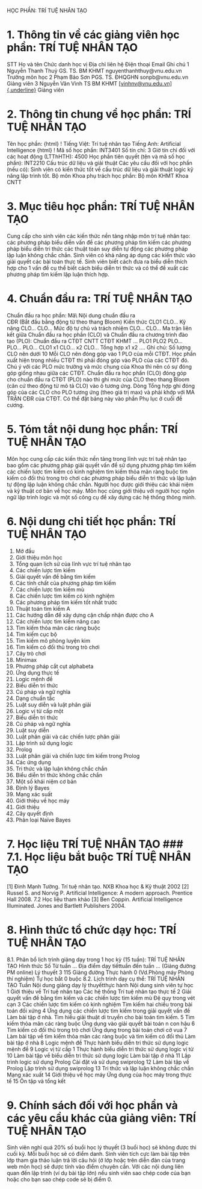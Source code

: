 HỌC PHẦN: TRÍ TUỆ NHÂN TẠO
# 1. Thông tin về các giảng viên học phần: TRÍ TUỆ NHÂN TẠO
STT Họ và tên Chức danh học vị Địa chỉ liên hệ Điện thoại Email Ghi chú 1 Nguyễn Thanh Thuỷ GS. TS. BM KHMT nguyenthanhthuy\@vnu.edu.vn Trưởng môn học
2 Phạm Bảo Sơn PGS. TS. ĐHQGHN sonpb\@vnu.edu.vn Giảng viên
3 Nguyễn Văn Vinh TS BM KHMT [[vinhnv\@vnu.edu.vn]{.underline}](mailto:vinhnv@vnu.edu.vn) Giảng viên
# 2. Thông tin chung về học phần: TRÍ TUỆ NHÂN TẠO 
Tên học phần:
{html}
! Tiếng Việt: Trí tuệ nhân tạo Tiếng Anh: Artificial Intelligence
{html}
! Mã số học phần: INT3401 Số tín chỉ: 3 Giờ tín chỉ đối với các hoạt động (LTThHTH): 4500 Học phần tiên quyết (tên và mã số học phần): INT2210 Cấu trúc dữ
liệu và giải thuật Các yêu cầu đối với học phần (nếu có): Sinh viên có kiến thức tốt về
cấu trúc dữ liệu và giải thuật logic kỹ năng lập trình tốt. Bộ môn Khoa phụ trách học phần: Bộ môn KHMT Khoa CNTT
# 3. Mục tiêu học phần: TRÍ TUỆ NHÂN TẠO
Cung cấp cho sinh viên các kiến thức nền tảng nhập môn trí tuệ nhân tạo: các phương pháp biểu diễn vấn đề các phương pháp tìm kiếm các phương pháp biểu diễn tri thức các thuật toán suy diễn tự động các phương pháp lập luận không chắc chắn. Sinh viên có khả năng áp dụng các kiến thức vào giải quyết các bài toán thực tế. Sinh viên biết cách đưa ra biểu diễn thích hợp cho 1 vấn đề cụ thể biết cách biểu diễn tri thức và có thể đề xuất các phương pháp tìm kiếm lập luận thích hợp.
# 4. Chuẩn đầu ra: TRÍ TUỆ NHÂN TẠO
Chuẩn đầu ra học phần: Mã\ Nội dung chuẩn đầu ra\
CĐR (Bắt đầu bằng động từ theo thang Bloom) Kiến thức
CLO1
CLO...
Kỹ năng
CLO...
CLO...
Mức độ tự chủ và trách nhiệm
CLO...
CLO... Ma trận liên kết giữa Chuẩn đầu ra học phần (CLO) và Chuẩn đầu ra
chương trình đào tạo (PLO):
Chuẩn đầu ra CTĐT CNTT CTĐT KHMT ... PLO1 PLO2 PLO... PLO... PLO...
CLO1 x1
CLO... x2
CLO...
Tổng hợp x1 x2 ....
Ghi chú: Số lượng CLO nên dưới 10 Mỗi CLO nên đóng góp vào 1 PLO của mỗi CTĐT. Học phần xuất hiện trong nhiều CTĐT thì phải đóng góp vào PLO của các CTĐT đó. Chú ý với các PLO mức trường và mức chung của Khoa thì nên có sự đóng góp giống nhau giữa các CTĐT. Chuẩn đầu ra học phần (CLO) đóng góp cho chuẩn đầu ra CTĐT (PLO) nào thì ghi mức của CLO theo thang Bloom (căn cứ theo động từ mô tả CLO) vào ô tương ứng. Dòng Tổng hợp ghi đóng góp của các CLO cho PLO tương ứng (theo giá trị max) và phải khớp với MA TRẬN CĐR của CTĐT. Có thể đặt bảng này vào phần Phụ lục ở cuối đề cương.
# 5. Tóm tắt nội dung học phần: TRÍ TUỆ NHÂN TẠO
Môn học cung cấp các kiến thức nền tảng trong lĩnh vực trí tuệ nhân tạo bao gồm các phương pháp giải quyết vấn để sử dụng phương pháp tìm kiếm các chiến lược tìm kiếm có kinh nghiệm tìm kiếm thỏa mãn ràng buộc tìm kiếm có đối thủ trong trò chơi các phương pháp biểu diễn tri thức và lập luận tự động lập luận không chắc chắn. Người học được giới thiệu các khái niệm và kỹ thuật cơ bản về học máy. Môn học cũng giới thiệu với người học ngôn ngữ lập trình logic và một số công cụ để xây dựng các hệ thống thông minh.
# 6. Nội dung chi tiết học phần: TRÍ TUỆ NHÂN TẠO
1. Mở đầu
1. Giới thiệu môn học
2. Tổng quan lịch sử của lĩnh vực trí tuệ nhân tạo
2. Các chiến lược tìm kiếm
1. Giải quyết vấn đề bằng tìm kiếm
2. Các tính chất của phương pháp tìm kiếm
3. Các chiến lược tìm kiếm mù
3. Các chiến lược tìm kiếm có kinh nghiệm
1. Các phương pháp tìm kiếm tốt nhất trước
2. Thuật toán tìm kiếm A
3. Các hướng dẫn để xây dựng cận chấp nhận được cho A
4. Các chiến lược tìm kiếm nâng cao
1. Tìm kiếm thỏa mãn các ràng buộc
2. Tìm kiếm cục bộ
3. Tìm kiếm mô phỏng luyện kim
5. Tìm kiếm có đối thủ trong trò chơi
1. Cây trò chơi
2. Minimax
3. Phương pháp cắt cụt alphabeta
4. Ứng dụng thực tế
6. Logic mệnh đề
1. Biểu diễn tri thức
2. Cú pháp và ngữ nghĩa
3. Dạng chuẩn tắc
4. Luật suy diễn và luật phân giải
7. Logic vị từ cấp một
1. Biểu diễn tri thức
2. Cú pháp và ngữ nghĩa
3. Luật suy diễn
4. Luật phân giải và các chiến lược phân giải
8. Lập trình sử dụng logic
1. Prolog
2. Luật phân giải và chiến lược tìm kiếm trong Prolog
3. Các ứng dụng
9. Tri thức và lập luận không chắc chắn
1. Biểu diễn tri thức không chắc chắn
2. Một số khái niệm cơ bản
3. Định lý Bayes
4. Mạng xác suất
10. Giới thiệu về học máy
1. Giới thiệu
2. Cây quyết định
3. Phân loại Naïve Bayes
# 7. Học liệu TRÍ TUỆ NHÂN TẠO ### 7.1. Học liệu bắt buộc TRÍ TUỆ NHÂN TẠO 
\[1\] Đinh Mạnh Tường. Trí tuệ nhân tạo. NXB Khoa học & Kỹ thuật 2002 \[2\] Russel S. and Norvig P. Artificial Intelligence: A modern approach. Prentice Hall 2008.
7.2 Học liệu tham khảo \[3\] Ben Coppin. Artificial Intelligence Illuminated. Jones and Bartlett Publishers 2004.
# 8. Hình thức tổ chức dạy học: TRÍ TUỆ NHÂN TẠO
8.1. Phân bổ lịch trình giảng dạy trong 1 học kỳ (15 tuần): TRÍ TUỆ NHÂN TẠO Hình thức Số Từ tuần ... Địa điểm dạy tiếttuần đến tuần ... (Giảng đường PM online) Lý thuyết 3 115 Giảng đường Thực hành 0 (Vd.Phòng máy Phòng thí nghiệm) Tự học bắt 0 buộc 8.2. Lịch trình dạy cụ thể: TRÍ TUỆ NHÂN TẠO Tuần Nội dung giảng dạy lý thuyếtthực hành Nội dung sinh viên tự học 1 Giới thiệu về Trí tuệ nhân tạo Các hệ thống Trí tuệ nhân tạo thực tế
2 Giải quyết vấn đề bằng tìm kiếm và các chiến lược tìm kiếm mù Đệ quy trong vét cạn
3 Các chiến lược tìm kiếm có kinh nghiệm Tìm kiếm hai chiều trong bài toán đối xứng
4 Ứng dụng các chiến lược tìm kiếm trong giải quyết vấn đề Làm bài tập ở nhà. Tìm hiểu giải thuật di truyền cho bài toán tìm kiếm.
5 Tìm kiếm thỏa mãn các ràng buộc Ứng dụng vào giải quyết bài toán n con hậu
6 Tìm kiếm có đối thủ trong trò chơi Ứng dụng trong bài toán chơi cờ vua
7 Làm bài tập về tìm kiếm thỏa mãn các ràng buộc và tìm kiếm có đối thủ Làm bài tập ở nhà
8 Logic mệnh đề Thực hành biểu diễn tri thức sử dụng logic mệnh đề
9 Logic vị từ cấp 1 Thực hành biểu diễn tri thức sử dụng logic vị từ
10 Làm bài tập về biểu diễn tri thức sử dụng logic Làm bài tập ở nhà
11 Lập trình logic sử dụng Prolog Cài đặt và sử dụng swiprolog
12 Làm bài tập về Prolog Lập trình sử dụng swiprolog
13 Tri thức và lập luận không chắc chắn Mạng xác xuất
14 Giới thiệu về học máy Ứng dụng của học máy trong thực tế
15 Ôn tập và tổng kết
# 9. Chính sách đối với học phần và các yêu cầu khác của giảng viên: TRÍ TUỆ NHÂN TẠO 
Sinh viên nghỉ quá 20% số buổi học lý thuyết (3 buổi học) sẽ không được thi cuối kỳ. Mỗi buổi học sẽ có điểm danh. Sinh viên tích cực làm bài tập trên lớp tham gia thảo luận trả lời câu hỏi (ở lớp hoặc trên diễn đàn của trang web môn học) sẽ được tính vào điểm chuyên cần. Với các nội dung liên quan đến lập trình (ví dụ bài tập lớn) nếu sinh viên sao chép code của bạn hoặc cho bạn sao chép code sẽ bị điểm 0.
